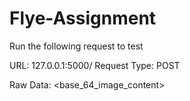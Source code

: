 # Flye-Assignment
Run the following request to test

URL: 127.0.0.1:5000/
Request Type: POST

Raw Data: <base_64_image_content>
